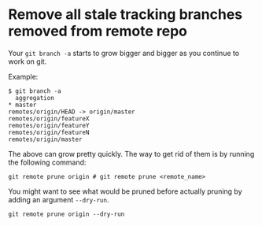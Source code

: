 # Remove all stale tracking branches removed from remote repo

Your `git branch -a` starts to grow bigger and bigger as you continue to work on git.

Example:

```shell
$ git branch -a
  aggregation
* master
remotes/origin/HEAD -> origin/master
remotes/origin/featureX
remotes/origin/featureY
remotes/origin/featureN
remotes/origin/master
```

The above can grow pretty quickly. The way to get rid of them is by running the following command:

```shell
git remote prune origin # git remote prune <remote_name>
```

You might want to see what would be pruned before actually pruning by adding an argument `--dry-run`.

```shell
git remote prune origin --dry-run
```
